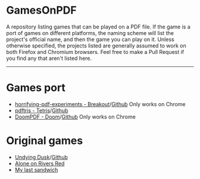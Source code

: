 # GamesOnPDF
A repository listing games that can be played on a PDF file. If the game is a port of games on different platforms, the naming scheme will list the project's official name, and then the game you can play on it. Unless otherwise specified, the projects listed are generally assumed to work on both Firefox and Chromium browsers. Feel free to make a Pull Request if you find any that aren't listed here.<br>

---
# Games port
- [horrifying-pdf-experiments - Breakout](https://cdn.jsdelivr.net/gh/osnr/horrifying-pdf-experiments@master/breakout.pdf)/[Github](https://github.com/osnr/horrifying-pdf-experiments) Only works on Chrome<br>
- [pdftris - Tetris](https://th0mas.nl/2025/01/12/tetris-in-a-pdf/)/[Github](https://github.com/ThomasRinsma/pdftris)<br>
- [DoomPDF - Doom](https://doompdf.pages.dev/doom.pdf)/[Github](https://github.com/ading2210/doompdf) Only works on Chrome<br>

# Original games
- [Undying Dusk](https://lucas-c.itch.io/undying-dusk)/[Github](https://github.com/Lucas-C/undying-dusk)
- [Alone on Rivers Red](https://faeexe.itch.io/alone-on-rivers-red)
- [My last sandwich](https://vsioneithr.itch.io/my-last-sandwich)
